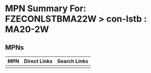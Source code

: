 



# MPN Summary For: FZECONLSTBMA22W > con-lstb : MA20-2W

## MPNs
  

|MPN|Direct Links|Search Links|
| :--- | :--- | :--- |
||||
